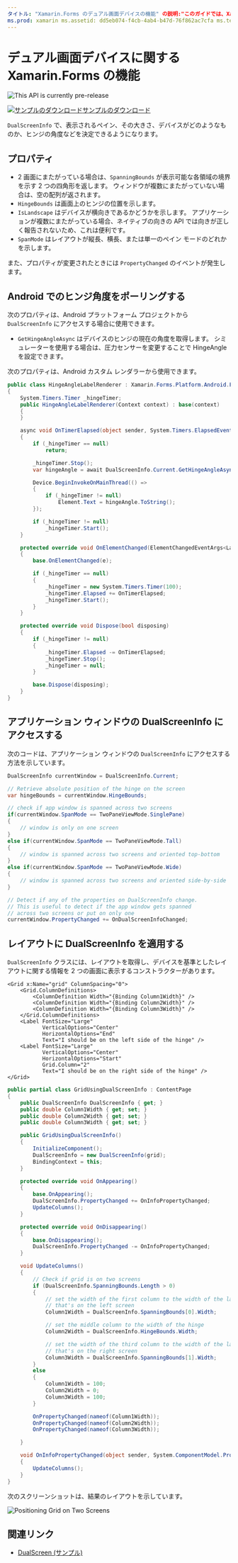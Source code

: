```yaml
---
タイトル: "Xamarin.Forms のデュアル画面デバイスの機能" の説明:"このガイドでは、Xamarin.Formsの DualScreenInfo クラスを使用して Surface Duo や Surface Neo などのデュアル画面デバイスのアプリ エクスペリエンスを最適化する方法について説明します。"
ms.prod: xamarin ms.assetid: dd5eb074-f4cb-4ab4-b47d-76f862ac7cfa ms.technology: xamarin-forms author: davidortinau ms.author: daortin ms.date:02/08/2020 no-loc: [Xamarin.Forms, Xamarin.Essentials]
---
```


# <a name="xamarinforms-dual-screen-device-capabilities"></a>デュアル画面デバイスに関する Xamarin.Forms の機能

![](~/media/shared/preview.png "This API is currently pre-release")

[![サンプルのダウンロード](~/media/shared/download.png)サンプルのダウンロード](https://docs.microsoft.com/samples/xamarin/xamarin-forms-samples/userinterface-dualscreendemos/)

`DualScreenInfo` で、表示されるペイン、その大きさ、デバイスがどのようなものか、ヒンジの角度などを決定できるようになります。

## <a name="properties"></a>プロパティ

- 2 画面にまたがっている場合は、`SpanningBounds` が表示可能な各領域の境界を示す 2 つの四角形を返します。 ウィンドウが複数にまたがっていない場合は、空の配列が返されます。
- `HingeBounds` は画面上のヒンジの位置を示します。
- `IsLandscape` はデバイスが横向きであるかどうかを示します。 アプリケーションが複数にまたがっている場合、ネイティブの向きの API では向きが正しく報告されないため、これは便利です。
- `SpanMode` はレイアウトが縦長、横長、または単一のペイン モードのどれかを示します。

また、プロパティが変更されたときには `PropertyChanged` のイベントが発生します。

## <a name="poll-hinge-angle-on-android"></a>Android でのヒンジ角度をポーリングする

次のプロパティは、Android プラットフォーム プロジェクトから `DualScreenInfo` にアクセスする場合に使用できます。

- `GetHingeAngleAsync` はデバイスのヒンジの現在の角度を取得します。 シミュレーターを使用する場合は、圧力センサーを変更することで HingeAngle を設定できます。

次のプロパティは、Android カスタム レンダラーから使用できます。

```csharp
public class HingeAngleLabelRenderer : Xamarin.Forms.Platform.Android.FastRenderers.LabelRenderer
{
    System.Timers.Timer _hingeTimer;
    public HingeAngleLabelRenderer(Context context) : base(context)
    {
    }

    async void OnTimerElapsed(object sender, System.Timers.ElapsedEventArgs e)
    {
        if (_hingeTimer == null)
            return;

        _hingeTimer.Stop();
        var hingeAngle = await DualScreenInfo.Current.GetHingeAngleAsync();

        Device.BeginInvokeOnMainThread(() =>
        {
            if (_hingeTimer != null)
                Element.Text = hingeAngle.ToString();
        });

        if (_hingeTimer != null)
            _hingeTimer.Start();
    }

    protected override void OnElementChanged(ElementChangedEventArgs<Label> e)
    {
        base.OnElementChanged(e);

        if (_hingeTimer == null)
        {
            _hingeTimer = new System.Timers.Timer(100);
            _hingeTimer.Elapsed += OnTimerElapsed;
            _hingeTimer.Start();
        }
    }

    protected override void Dispose(bool disposing)
    {
        if (_hingeTimer != null)
        {
            _hingeTimer.Elapsed -= OnTimerElapsed;
            _hingeTimer.Stop();
            _hingeTimer = null;
        }

        base.Dispose(disposing);
    }
}
```

## <a name="access-dualscreeninfo-in-your-application-window"></a>アプリケーション ウィンドウの DualScreenInfo にアクセスする

次のコードは、アプリケーション ウィンドウの `DualScreenInfo` にアクセスする方法を示しています。

```csharp
DualScreenInfo currentWindow = DualScreenInfo.Current;

// Retrieve absolute position of the hinge on the screen
var hingeBounds = currentWindow.HingeBounds;

// check if app window is spanned across two screens
if(currentWindow.SpanMode == TwoPaneViewMode.SinglePane)
{
    // window is only on one screen
}
else if(currentWindow.SpanMode == TwoPaneViewMode.Tall)
{
    // window is spanned across two screens and oriented top-bottom
}
else if(currentWindow.SpanMode == TwoPaneViewMode.Wide)
{
    // window is spanned across two screens and oriented side-by-side
}

// Detect if any of the properties on DualScreenInfo change.
// This is useful to detect if the app window gets spanned
// across two screens or put on only one  
currentWindow.PropertyChanged += OnDualScreenInfoChanged;
```

## <a name="apply-dualscreeninfo-to-layouts"></a>レイアウトに DualScreenInfo を適用する

`DualScreenInfo` クラスには、レイアウトを取得し、デバイスを基準としたレイアウトに関する情報を 2 つの画面に表示するコンストラクターがあります。

```xaml
<Grid x:Name="grid" ColumnSpacing="0">
    <Grid.ColumnDefinitions>
        <ColumnDefinition Width="{Binding Column1Width}" />
        <ColumnDefinition Width="{Binding Column2Width}" />
        <ColumnDefinition Width="{Binding Column3Width}" />
    </Grid.ColumnDefinitions>
    <Label FontSize="Large"
           VerticalOptions="Center"
           HorizontalOptions="End"
           Text="I should be on the left side of the hinge" />
    <Label FontSize="Large"
           VerticalOptions="Center"
           HorizontalOptions="Start"
           Grid.Column="2"
           Text="I should be on the right side of the hinge" />
</Grid>
```

```csharp
public partial class GridUsingDualScreenInfo : ContentPage
{
    public DualScreenInfo DualScreenInfo { get; }
    public double Column1Width { get; set; }
    public double Column2Width { get; set; }
    public double Column3Width { get; set; }

    public GridUsingDualScreenInfo()
    {
        InitializeComponent();
        DualScreenInfo = new DualScreenInfo(grid);
        BindingContext = this;
    }

    protected override void OnAppearing()
    {
        base.OnAppearing();
        DualScreenInfo.PropertyChanged += OnInfoPropertyChanged;
        UpdateColumns();
    }

    protected override void OnDisappearing()
    {
        base.OnDisappearing();
        DualScreenInfo.PropertyChanged -= OnInfoPropertyChanged;
    }

    void UpdateColumns()
    {
        // Check if grid is on two screens
        if (DualScreenInfo.SpanningBounds.Length > 0)
        {
            // set the width of the first column to the width of the layout
            // that's on the left screen
            Column1Width = DualScreenInfo.SpanningBounds[0].Width;

            // set the middle column to the width of the hinge
            Column2Width = DualScreenInfo.HingeBounds.Width;

            // set the width of the third column to the width of the layout
            // that's on the right screen
            Column3Width = DualScreenInfo.SpanningBounds[1].Width;
        }
        else
        {
            Column1Width = 100;
            Column2Width = 0;
            Column3Width = 100;
        }

        OnPropertyChanged(nameof(Column1Width));
        OnPropertyChanged(nameof(Column2Width));
        OnPropertyChanged(nameof(Column3Width));

    }

    void OnInfoPropertyChanged(object sender, System.ComponentModel.PropertyChangedEventArgs e)
    {
        UpdateColumns();
    }
}
```

次のスクリーンショットは、結果のレイアウトを示しています。

![](dual-screen-info-images/grid-on-two-screens.png "Positioning Grid on Two Screens")

## <a name="related-links"></a>関連リンク

- [DualScreen (サンプル)](https://docs.microsoft.com/samples/xamarin/xamarin-forms-samples/userinterface-dualscreendemos/)
